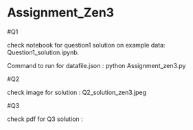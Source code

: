 # Assignment_Zen3
#Q1

check notebook for question1 solution on example data: Question1_solution.ipynb.


Command to run for datafile.json : python Assignment_zen3.py 

#Q2

check image for solution : Q2_solution_zen3.jpeg

#Q3

check pdf for Q3 solution :


